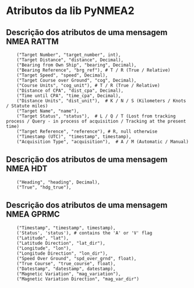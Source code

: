   # Atributos da lib PyNMEA2
  ## Descrição dos atributos de uma mensagem NMEA RATTM
        ("Target Number", "target_number", int),
        ("Target Distance", "distance", Decimal),
        ("Bearing from Own Ship", "bearing", Decimal),
        ("Bearing Reference", "brg_ref"), # T / R (True / Relative)
        ("Target Speed", "speed", Decimal),
        ("Target Course over Ground", "cog", Decimal),
        ("Course Units", "cog_unit"), # T / R (True / Relative)
        ("Distance of CPA", "dist_cpa", Decimal),
        ("Time until CPA", "time_cpa", Decimal),
        ("Distance Units", "dist_unit"),  # K / N / S (Kilometers / Knots / Statute miles)
        ("Target Name", "name"),
        ("Target Status", "status"),  # L / Q / T (Lost from tracking process / Query - in process of acquisition / Tracking at the present time)
        ("Target Reference", "reference"), # R, null otherwise
        ("Timestamp (UTC)", "timestamp", timestamp),
        ("Acquisition Type", "acquisition"),  # A / M (Automatic / Manual)

## Descrição dos atributos de uma mensagem NMEA HDT
        ("Heading", "heading", Decimal),
        ("True", "hdg_true"),

## Descrição dos atributos de uma mensagem NMEA GPRMC
        ("Timestamp", "timestamp", timestamp),
        ('Status', 'status'), # contains the 'A' or 'V' flag
        ("Latitude", "lat"),
        ("Latitude Direction", "lat_dir"),
        ("Longitude", "lon"),
        ("Longitude Direction", "lon_dir"),
        ("Speed Over Ground", "spd_over_grnd", float),
        ("True Course", "true_course", float),
        ("Datestamp", "datestamp", datestamp),
        ("Magnetic Variation", "mag_variation"),
        ("Magnetic Variation Direction", "mag_var_dir")
    